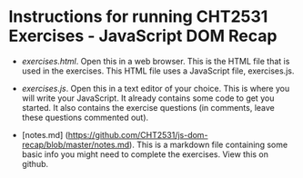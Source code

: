 # Instructions for running CHT2531 Exercises - JavaScript DOM Recap

* *exercises.html*. Open this in a web browser. This is the HTML file that is used in the exercises. This HTML file uses a JavaScript file, exercises.js.

* *exercises.js*. Open this in a text editor of your choice. This is where you will write your JavaScript. It already contains some code to get you started. It also contains the exercise questions (in comments, leave these questions commented out).

* [notes.md] (https://github.com/CHT2531/js-dom-recap/blob/master/notes.md). This is a markdown file containing some basic info you might need to complete the exercises. View this on github.
